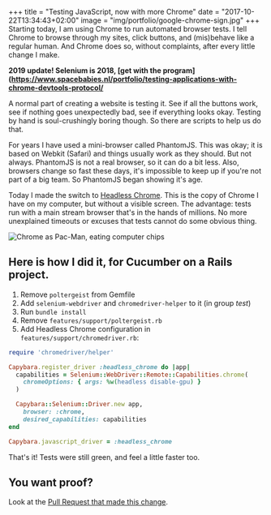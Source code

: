 +++
title = "Testing JavaScript, now with more Chrome"
date = "2017-10-22T13:34:43+02:00"
image = "img/portfolio/google-chrome-sign.jpg"
+++
Starting today, I am using Chrome to run automated browser tests. I tell Chrome
to browse through my sites, click buttons, and (mis)behave like a regular human.
And Chrome does so, without complaints, after every little change I make.

<!--more-->

**2019 update! Selenium is 2018, [get with the program](https://www.spacebabies.nl/portfolio/testing-applications-with-chrome-devtools-protocol/**

A normal part of creating a website is testing it. See if all the buttons work,
see if nothing goes unexpectedly bad, see if everything looks okay. Testing by
hand is soul-crushingly boring though. So there are scripts to help us do that.

For years I have used a mini-browser called PhantomJS. This was okay; it is
based on Webkit (Safari) and things usually work as they should. But not
always. PhantomJS is not a real browser, so it can do a bit less. Also, browsers
change so fast these days, it's impossible to keep up if you're not part of
a big team. So PhantomJS began showing it's age.

Today I made the switch to [Headless Chrome](https://developers.google.com/web/updates/2017/04/headless-chrome). This is the copy of Chrome I have
on my computer, but without a visible screen. The advantage: tests run with
a main stream browser that's in the hands of millions. No more unexplained
timeouts or excuses that tests cannot do some obvious thing.

![Chrome as Pac-Man, eating computer chips][1]

## Here is how I did it, for Cucumber on a Rails project.

1. Remove `poltergeist` from Gemfile
2. Add `selenium-webdriver` and `chromedriver-helper` to it (in group *test*)
3. Run `bundle install`
4. Remove `features/support/poltergeist.rb`
5. Add Headless Chrome configuration in `features/support/chromedriver.rb`:

``` ruby
require 'chromedriver/helper'

Capybara.register_driver :headless_chrome do |app|
  capabilities = Selenium::WebDriver::Remote::Capabilities.chrome(
    chromeOptions: { args: %w(headless disable-gpu) }
  )

  Capybara::Selenium::Driver.new app,
    browser: :chrome,
    desired_capabilities: capabilities
end

Capybara.javascript_driver = :headless_chrome

```

That's it! Tests were still green, and feel a little faster too.

## You want proof?

Look at the [Pull Request that made this change](https://github.com/scrollytelling/app/pull/21/files).

[1]: /img/portfolio/chrome-pac-man-eating-computer-chips.gif
